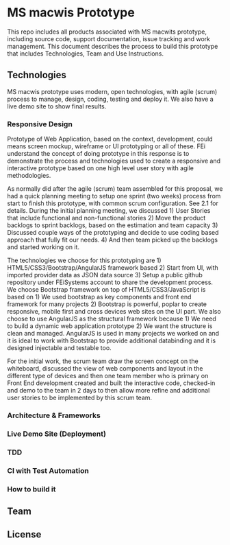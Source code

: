 # MS macwis Prototype
This repo includes all products associated with MS macwits prototype, including source code, support documentation, issue tracking and work management.
This document describes the process to build this prototype that includes Technologies, Team and Use Instructions.

## Technologies
MS macwis prototype uses modern, open technologies, with agile (scrum) process to manage, design, coding, testing and deploy it. We also have a live demo site to show final results.

### Responsive Design

Prototype of Web Application, based on the context, development, could means screen mockup, wireframe or UI prototyping or all of these. FEi understand the concept of doing prototype in this response is to demonstrate the process and technologies used to create a responsive and interactive prototype based on one high level user story with agile methodologies.

As normally did after the agile (scrum) team assembled for this proposal, we had a quick planning meeting to setup one sprint (two weeks) process from start to finish this prototype, with common scrum configuration. See 2.1 for details.
During the initial planning meeting, we discussed 1) User Stories that include functional and non-functional stories 2) Move the product backlogs to sprint backlogs, based on the estimation and team capacity 3) Discussed couple ways of the prototyping and decide to use coding based approach that fully fit our needs. 4) And then team picked up the backlogs and started working on it.

The technologies we choose for this prototyping are 1) HTML5/CSS3/Bootstrap/AngularJS framework based 2) Start from UI, with imported provider data as JSON data source 3) Setup a public github repository under FEiSystems account to share the development process.
We choose Bootstrap framework on top of HTML5/CSS3/JavaScript is based on 1) We used bootstrap as key components and front end framework for many projects 2) Bootstrap is powerful, poplar to create responsive, mobile first and cross devices web sites on the UI part.
We also choose to use AngularJS as the structural framework because 1) We need to build a dynamic web application prototype 2) We want the structure is clean and managed. AngularJS is used in many projects we worked on and it is ideal to work with Bootstrap to provide additional databinding and it is designed injectable and testable too. 

For the initial work, the scrum team draw the screen concept on the whiteboard, discussed the view of web components and layout in the different type of devices and then one team member who is primary on Front End development created and built the interactive code, checked-in and demo to the team in 2 days to then allow more refine and additional user stories to be implemented by this scrum team.

### Architecture & Frameworks

### Live Demo Site (Deployment)

### TDD

### CI with Test Automation

### How to build it

## Team 

## License